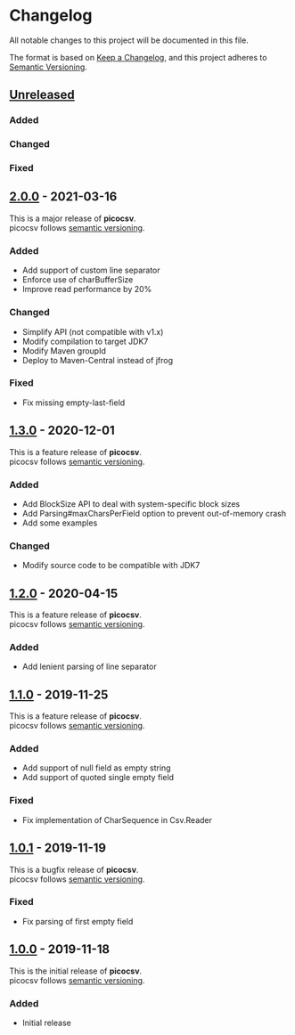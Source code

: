 # Changelog
All notable changes to this project will be documented in this file.

The format is based on [Keep a Changelog](https://keepachangelog.com/en/1.0.0/),
and this project adheres to [Semantic Versioning](https://semver.org/spec/v2.0.0.html).

## [Unreleased]

### Added

### Changed

### Fixed

## [2.0.0] - 2021-03-16

This is a major release of **picocsv**.   
picocsv follows [semantic versioning](http://semver.org/).

### Added
- Add support of custom line separator
- Enforce use of charBufferSize
- Improve read performance by 20%

### Changed
- Simplify API (not compatible with v1.x)
- Modify compilation to target JDK7
- Modify Maven groupId
- Deploy to Maven-Central instead of jfrog

### Fixed
- Fix missing empty-last-field

## [1.3.0] - 2020-12-01

This is a feature release of **picocsv**.   
picocsv follows [semantic versioning](http://semver.org/).

### Added
- Add BlockSize API to deal with system-specific block sizes
- Add Parsing#maxCharsPerField option to prevent out-of-memory crash
- Add some examples

### Changed
- Modify source code to be compatible with JDK7

## [1.2.0] - 2020-04-15

This is a feature release of **picocsv**.   
picocsv follows [semantic versioning](http://semver.org/).

### Added
- Add lenient parsing of line separator

## [1.1.0] - 2019-11-25

This is a feature release of **picocsv**.   
picocsv follows [semantic versioning](http://semver.org/).

### Added
- Add support of null field as empty string
- Add support of quoted single empty field

### Fixed
- Fix implementation of CharSequence in Csv.Reader

## [1.0.1] - 2019-11-19

This is a bugfix release of **picocsv**.   
picocsv follows [semantic versioning](http://semver.org/).

### Fixed
- Fix parsing of first empty field

## [1.0.0] - 2019-11-18

This is the initial release of **picocsv**.   
picocsv follows [semantic versioning](http://semver.org/).

### Added
- Initial release

[Unreleased]: https://github.com/nbbrd/picocsv/compare/v2.0.0...HEAD
[2.0.0]: https://github.com/nbbrd/picocsv/compare/v1.3.0...v2.0.0
[1.3.0]: https://github.com/nbbrd/picocsv/compare/v1.2.0...v1.3.0
[1.2.0]: https://github.com/nbbrd/picocsv/compare/v1.1.0...v1.2.0
[1.1.0]: https://github.com/nbbrd/picocsv/compare/v1.0.1...v1.1.0
[1.0.1]: https://github.com/nbbrd/picocsv/compare/v1.0.0...v1.0.1
[1.0.0]: https://github.com/nbbrd/picocsv/releases/tag/v1.0.0
